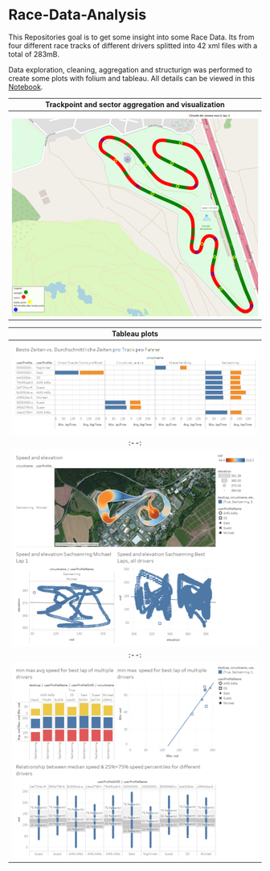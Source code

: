 # Race-Data-Analysis

This Repositories goal is to get some insight into some Race Data. Its from four different race tracks of different drivers splitted into 42 xml files with a total of 283mB.

Data exploration, cleaning, aggregation and structurign was performed to create some plots with folium and tableau. All details can be viewed in this [Notebook](https://github.com/Johannes0Horn/Race-Data-Analysis/blob/main/Race%20Data%20Analysis.ipynb).

|Trackpoint and sector aggregation and visualization|
|:--:|
|<img src="/Circuito del Jarama race2_lap3.png" width="800">|

|Tableau plots|
|:--:|
|<img src="/Dashboard1.png" width="800">|
|:--:|
|<img src="/Dashboard2.png" width="800">|
|:--:|
|<img src="/Dashboard3.png" width="800">|

